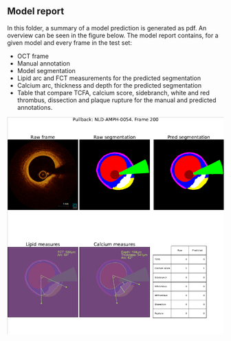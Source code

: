 ## Model report

In this folder, a summary of a model prediction is generated as pdf. An overview can be seen in the figure below. The model report contains, for a given model and every frame in the test set:
 - OCT frame
 - Manual annotation
 - Model segmentation
 - Lipid arc and FCT measurements for the predicted segmentation
 - Calcium arc, thickness and depth for the predicted segmentation
 - Table that compare TCFA, calcium score, sidebranch, white and red thrombus, dissection and plaque rupture for the manual and predicted annotations.

![Figure 1. Example of model report](assets/model_pdf_example.png)

